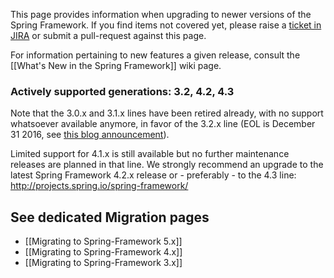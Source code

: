 This page provides information when upgrading to newer versions of the Spring Framework. If you find items not covered yet, please raise a [ticket in JIRA](http://jira.springsource.org) or submit a pull-request against this page.

For information pertaining to new features a given release, consult the [[What's New in the Spring Framework]] wiki page.

### Actively supported generations: 3.2, 4.2, 4.3
Note that the 3.0.x and 3.1.x lines have been retired already, with no support whatsoever available anymore, in favor of the 3.2.x line (EOL is December 31 2016, see [this blog announcement](https://spring.io/blog/2015/06/15/spring-framework-3-2-x-eol-on-dec-31-2016)).

Limited support for 4.1.x is still available but no further maintenance releases are planned in that line. We strongly recommend an upgrade to the latest Spring Framework 4.2.x release or - preferably - to the 4.3 line: http://projects.spring.io/spring-framework/

## See dedicated Migration pages

* [[Migrating to Spring-Framework 5.x]]
* [[Migrating to Spring-Framework 4.x]]
* [[Migrating to Spring-Framework 3.x]]